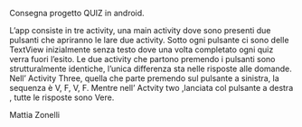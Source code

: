 Consegna progetto QUIZ in android.

L’app consiste in tre activity, una main activity dove sono presenti due pulsanti che apriranno le lare due activity. Sotto ogni pulsante ci sono delle TextView inizialmente senza testo dove una volta completato ogni quiz verra fuori l’esito.
Le due activity che partono premendo i pulsanti sono strutturalmente identiche, l’unica differenza sta nelle risposte alle domande.
Nell’ Activity Three, quella che parte premendo sul pulsante a sinistra, la sequenza è V, F, V, F. Mentre nell’ Actvity two ,lanciata col pulsante a destra , tutte le risposte sono Vere.

Mattia Zonelli